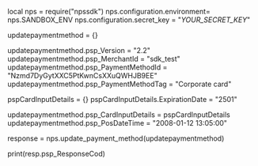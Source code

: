 local nps = require("npssdk")
nps.configuration.environment= nps.SANDBOX_ENV
nps.configuration.secret_key = "_YOUR_SECRET_KEY_"


updatepaymentmethod = {}

updatepaymentmethod.psp_Version = "2.2"
updatepaymentmethod.psp_MerchantId = "sdk_test"
updatepaymentmethod.psp_PaymentMethodId = "Nzmd7DyGytXXC5PtKwnCsXXuQWHJB9EE"
updatepaymentmethod.psp_PaymentMethodTag = "Corporate card"

pspCardInputDetails = {}
pspCardInputDetails.ExpirationDate = "2501"

updatepaymentmethod.psp_CardInputDetails = pspCardInputDetails
updatepaymentmethod.psp_PosDateTime = "2008-01-12 13:05:00"

response = nps.update_payment_method(updatepaymentmethod)

print(resp.psp_ResponseCod)
